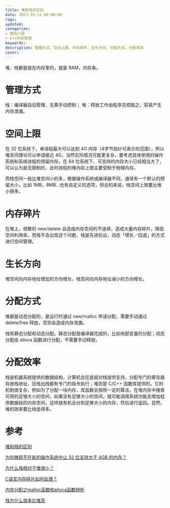 ```yaml
---
title: 堆和栈的区别
date: 2023-10-12 00:00:00
tags:
updated:
categories:
- 面经八股
- C++内存管理
keywords:
description: 管理方式、空间上限、内存碎片、生长方向、分配方式、分配效率
cover: 
---
```


堆、栈都是放在内存里的，就是 RAM，内存条。

# 管理方式

栈：编译器自动管理，无需手动控制；
堆：释放工作由程序员控股之，容易产生内存泄漏。


# 空间上限

在 32 位系统下，单进程最大可以达到 4G 内存（4字节指针可表示的范围），所以堆空间理论可以申请接近 4G，当然实际情况可能更复杂，要考虑具体使用的操作系统和系统进程的预留内存。在 64 位系统下，可支持的内存大小已经相当大了，可以认为是无限制的，此时进程的堆内存上限主要受制于物理内存。

而栈空间一般比堆空间小的多，根据操作系统或编译器不同，通常有一个默认的预留大小，比如 1MB，8MB...也有自定义的选项，但总的来说，栈空间上限要比堆小得多。


# 内存碎片

在堆上，频繁的 new/delete 会造成内存空间的不连续，造成大量内存碎片，降低空间利用率。而栈不会出现这个问题，栈是先进后出，动态「增长／回退」的方式进行空间管理。


# 生长方向

堆空间向内存地址增加的方向增长，栈空间向内存地址减小的方向增长。


# 分配方式

堆都是动态分配的，是运行时通过 new/malloc 申请分配，需要手动通过 delete/free 释放，否则会造成内存泄漏。

栈有静态分配和动态分配。静态分配是编译器完成的，比如局部变量的分配；动态分配由 alloca 函数进行分配，不需要手动释放。


# 分配效率

栈是机器系统提供的数据结构，计算机会在底层对栈提供支持，分配专门的寄存器存放栈地址，压栈出栈都有专门的指令执行；堆则是 C/C++ 函数库提供的，它的机制很复杂，例如为了分配一块内存，库函数会按照一定的算法，在堆内存中搜索可用的足够大小的空间，如果没有足够大小的空间，就可能调用系统功能去增加程序数据段的内存空间，这样就有机会分到足够大小的内存，然后进行返回。显然，堆的效率要比栈低得多。


# 参考

[堆和栈的区别](https://www.cnblogs.com/powersun/archive/2007/08/13/853555.html)

[为何微软不在新的操作系统中让 32 位支持大于 4GB 的内存？](https://www.zhihu.com/question/22594254/answer/42967413)

[为什么栈相对于堆很小？](https://www.zhihu.com/question/59238963)

[C语言内存碎片如何处理？](https://www.zhihu.com/question/51836333/answer/145693402)

[内存分配之malloc函数和alloca函数辨析](https://zhuanlan.zhihu.com/p/449165315)

[栈为什么效率比堆高](https://www.jianshu.com/p/27c0fc1aecab)